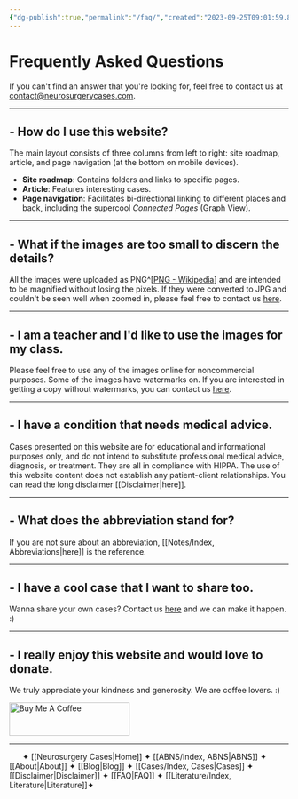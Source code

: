 ```yaml
---
{"dg-publish":true,"permalink":"/faq/","created":"2023-09-25T09:01:59.890-07:00","updated":"2023-10-19T08:12:37.786-07:00"}
---
```



# Frequently Asked Questions

If you can't find an answer that you're looking for, feel free to contact us at [contact@neurosurgerycases.com](mailto:contact@neurosurgerycases.com).

---

## - How do I use this website?

The main layout consists of three columns from left to right: site roadmap, article, and page navigation (at the bottom on mobile devices).

- **Site roadmap**: Contains folders and links to specific pages.
- **Article**: Features interesting cases.
- **Page navigation**: Facilitates bi-directional linking to different places and back, including the supercool *Connected Pages* (Graph View).

---

## - What if the images are too small to discern the details?

All the images were uploaded as PNG^[[PNG - Wikipedia](https://en.wikipedia.org/wiki/PNG)] and are intended to be magnified without losing the pixels. If they were converted to JPG and couldn't be seen well when zoomed in, please feel free to contact us [here](mailto:contact@neurosurgerycases.com).

---

## - I am a teacher and I'd like to use the images for my class.

Please feel free to use any of the images online for noncommercial purposes. 
Some of the images have watermarks on. If you are interested in getting a copy without watermarks, you can contact us [here](mailto:contact@neurosurgerycases.com).

---

## - I have a condition that needs medical advice.

Cases presented on this website are for educational and informational purposes only, and do not intend to substitute professional medical advice, diagnosis, or treatment. They are all in compliance with HIPPA. The use of this website content does not establish any patient-client relationships. You can read the long disclaimer [[Disclaimer\|here]].

---

## - What does the abbreviation stand for?

If you are not sure about an abbreviation, [[Notes/Index, Abbreviations\|here]] is the reference.

---

## - I have a cool case that I want to share too.

Wanna share your own cases? Contact us [here](mailto:contact@neurosurgerycases.com) and we can make it happen. :)

---

## - I really enjoy this website and would love to donate.

We truly appreciate your kindness and generosity. We are coffee lovers. :)

<a href="https://www.buymeacoffee.com/neurosurgerycases" target="_blank"><img src="https://cdn.buymeacoffee.com/buttons/v2/default-yellow.png" alt="Buy Me A Coffee" style="height: 60px !important;width: 217px !important;" ></a>

---

&nbsp; &nbsp; &nbsp; ✦  [[Neurosurgery Cases\|Home]] ✦  [[ABNS/Index, ABNS\|ABNS]]  ✦  [[About\|About]]  ✦  [[Blog\|Blog]]  ✦  [[Cases/Index, Cases\|Cases]]  ✦  [[Disclaimer\|Disclaimer]]  ✦  [[FAQ\|FAQ]]  ✦  [[Literature/Index, Literature\|Literature]]✦